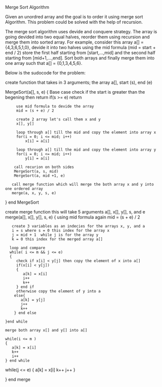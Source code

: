 Merge Sort Algorithm

Given an unordred array and the goal is to order it using merge sort Algorithm.
This problem could be solved with the help of recursion.

The merge sort algorithm uses devide and conquere strategy. The array is going devided
into two equal halves, reorder them using recursion and merge them into sorted array. For example,
consider this array a[] = {4,3,6,5,1,0}, devide it into two halves using the mid formula (mid = start + end / 2)
store the first half starting from [start,...,mid] and the second half starting from [mid+1,...,end].
Sort both arrays and finally merge them into one array such that a[] = {0,1,3,4,5,6}.

Below is the sudocode for the problem: 
  
  create function that takes in 3 arguments; the array a[], start (s), end (e)
   
   MergeSort(a[], s, e)
   {
         Base case check if the start is greater than the begening then return
         if(s >= e) return

         use mid formula to devide the array
         mid = (s + e) / 2

         create 2 array let's call them x and y
         x[], y[]

         loop through a[] till the mid and copy the element into array x
         for(i = 0; i <= mid; i++)
             x[i] = a[i]
   
         loop through a[] till the mid and copy the element into array y
         for(i = 0; i <= mid; i++)
             y[i] = a[i]

        call recurion on both sides 
        MergeSort(a, s, mid)
        MergeSort(a, mid +1, e)

       call merge function which will merge the both array x and y into one ordered array
       merge(a, x, y, s, e) 

   } end MergeSort
        
    
create merge function this will take 5 arguments a[], x[], y[], s, and e
merge(a[], x[], y[], s, e)
{
        using mid formula again
        mid = (s + e) / 2

       create 3 variables as an indecies for the arrays x, y, and a
       i = s where s = 0 this index for the array x
       j = mid + 1  while j is for the array y
       k = 0 this index for the merged array a[]

      loop and compare
      while( i <= m && j <= e)
      {
         check if x[i] < y[j] then copy the element of x into a[]
         if(x[i] < y[j])
         {
            a[k] = x[i]
            i++
            k++
         } end if
         otherwise copy the element of y into a
        else{
           a[k] = y[j]
           j++
           k++  
        } end else

    }end while

    merge both array x[] and y[] into a[]

    while(i <= m )
    {
       a[k] = x[i]
       k++
       i++
    } end while
   
   while(j <= e)
   {
     a[k] = x[i]
     k++
     j++
   }

} end merge
      
